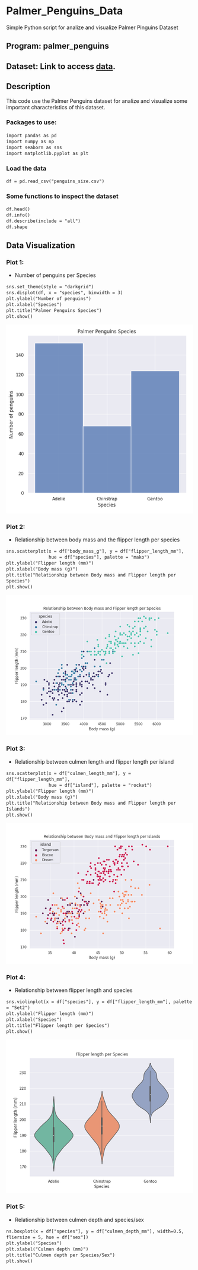 # Palmer_Penguins_Data
Simple Python script for analize and visualize Palmer Pinguins Dataset

## Program: **palmer_penguins**

## Dataset: Link to access [data](https://www.kaggle.com/code/parulpandey/penguin-dataset-the-new-iris/data).


## Description
This code use the Palmer Penguins dataset for analize and visualize some important characteristics of this dataset.

### Packages to use:
```
import pandas as pd
import numpy as np
import seaborn as sns
import matplotlib.pyplot as plt
```
### Load the data
```
df = pd.read_csv("penguins_size.csv")
```
### Some functions to inspect the dataset
```
df.head() 
df.info() 
df.describe(include = "all") 
df.shape 
```
## Data Visualization
### Plot 1: 
* Number of penguins per Species
```
sns.set_theme(style = "darkgrid")
sns.displot(df, x = "species", binwidth = 3)
plt.ylabel("Number of penguins")
plt.xlabel("Species")
plt.title("Palmer Penguins Species")
plt.show()
```
![](./gallery/Figure_1.png)

### Plot 2:
* Relationship between body mass and the flipper length per species
```
sns.scatterplot(x = df["body_mass_g"], y = df["flipper_length_mm"], 
                hue = df["species"], palette = "mako")
plt.ylabel("Flipper length (mm)")
plt.xlabel("Body mass (g)")
plt.title("Relationship between Body mass and Flipper length per Species")
plt.show()
```
![](./gallery/Figure_2.png)

### Plot 3:
* Relationship between culmen length and flipper length per island
```
sns.scatterplot(x = df["culmen_length_mm"], y = df["flipper_length_mm"], 
                hue = df["island"], palette = "rocket")
plt.ylabel("Flipper length (mm)")
plt.xlabel("Body mass (g)")
plt.title("Relationship between Body mass and Flipper length per Islands")
plt.show()
```
![](./gallery/Figure_3.png)

### Plot 4:
* Relationship between flipper length and species
```
sns.violinplot(x = df["species"], y = df["flipper_length_mm"], palette = "Set2")
plt.ylabel("Flipper length (mm)")
plt.xlabel("Species")
plt.title("Flipper length per Species")
plt.show()
```
![](./gallery/Figure_4.png)

### Plot 5:
* Relationship between culmen depth and species/sex
```
ns.boxplot(x = df["species"], y = df["culmen_depth_mm"], width=0.5, fliersize = 5, hue = df["sex"])
plt.ylabel("Species")
plt.xlabel("Culmen depth (mm)")
plt.title("Culmen depth per Species/Sex")
plt.show()
```

